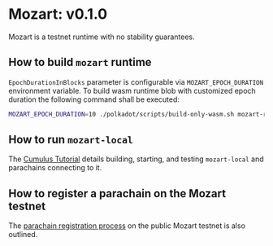 # Mozart: v0.1.0

Mozart is a testnet runtime with no stability guarantees.

## How to build `mozart` runtime
`EpochDurationInBlocks` parameter is configurable via `MOZART_EPOCH_DURATION` environment variable. To build wasm
runtime blob with customized epoch duration the following command shall be executed:
```bash
MOZART_EPOCH_DURATION=10 ./polkadot/scripts/build-only-wasm.sh mozart-runtime /path/to/output/directory/
```

## How to run `mozart-local`

The [Cumulus Tutorial](https://docs.substrate.io/tutorials/v3/cumulus/start-relay/) details building, starting, and
testing `mozart-local` and parachains connecting to it.

## How to register a parachain on the Mozart testnet

The [parachain registration process](https://docs.substrate.io/tutorials/v3/cumulus/mozart/) on the public Mozart
testnet is also outlined.
